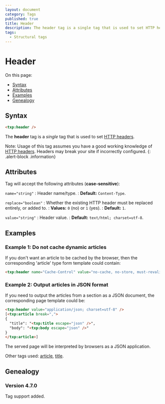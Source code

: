 ```yaml
---
layout: document
category: Tags
published: true
title: Header
description: The header tag is a single tag that is used to set HTTP headers.
tags:
  - Structural tags
---
```


# Header

On this page:

* [Syntax](#syntax)
* [Attributes](#attributes)
* [Examples](#examples)
* [Genealogy](#genealogy)

## Syntax

~~~ html
<txp:header />
~~~

The **header** tag is a *single* tag that is used to set [HTTP headers](https://developer.mozilla.org/en-US/docs/Web/HTTP/Headers).

Note: Usage of this tag assumes you have a good working knowledge of [HTTP headers](https://developer.mozilla.org/en-US/docs/Web/HTTP/Headers). Headers may break your site if incorrectly configured.
{: .alert-block .information}

## Attributes

Tag will accept the following attributes (**case-sensitive**):

`name="string"`
: Header name/type.
: **Default:** `Content-Type`.

`replace="boolean"`
: Whether the existing HTTP header must be replaced entirely, or added to.
: **Values:** `0` (no) or `1` (yes).
: **Default:** `1`.

`value="string"`
: Header value.
: **Default:** `text/html; charset=utf-8`.

## Examples

### Example 1: Do not cache dynamic articles

If you don't want an article to be cached by the browser, then the corresponding 'article' type form template could contain:

~~~ html
<txp:header name="Cache-Control" value="no-cache, no-store, must-revalidate" />
~~~

### Example 2: Output articles in JSON format

If you need to output the articles from a section as a JSON document, the corresponding page template could be:

~~~ html
<txp:header value="application/json; charset=utf-8" />
[<txp:article break=",">
{
  "title": "<txp:title escape="json" />",
  "body": "<txp:body escape="json" />"
}
</txp:article>]
~~~

The served page will be interpreted by browsers as a JSON application.

Other tags used: [article](article), [title](title).

## Genealogy

### Version 4.7.0

Tag support added.
